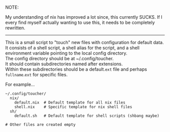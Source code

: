 
NOTE:

My understanding of nix has improved a lot since, this currently SUCKS.
If I every find myself actually wanting to use this, it needs to be completely rewritten.

---

This is a small script to "touch" new files with configuration for default data.  
It consists of a shell script, a shell alias for the script, and a shell environment variable pointing to the local config directory.  
The config directory should be at ~/.config/toucher.  
It should contain subdirectories named after extensions.  
Within these subdirectories should be a default.`ext` file and perhaps `fullname`.`ext` for specific files.  

For example...  
```
~/.config/toucher/  
  nix/
    default.nix  # Default template for all nix files
    shell.nix    # Specific template for nix shell files
  sh/
    default.sh   # Default template for shell scripts (shbang maybe)

# Other files are created empty
```

